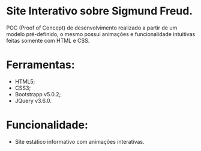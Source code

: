 # Site Interativo sobre Sigmund Freud.
POC (Proof of Concept) de desenvolvimento realizado a partir de um modelo pré-definido, o mesmo possui animações e funcionalidade intuitivas feitas somente com HTML e CSS.

# Ferramentas:
- HTML5;
- CSS3;
- Bootstrapp v5.0.2;
- JQuery v3.6.0.

# Funcionalidade:
- Site estático informativo com animações interativas.
